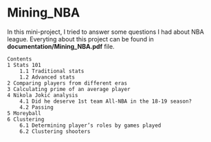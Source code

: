 # Mining_NBA

In this mini-project, I tried to answer some questions I had about NBA league. Everyting about this project can be found in **documentation/Mining_NBA.pdf** file.

```
Contents
1 Stats 101
    1.1 Traditional stats
    1.2 Advanced stats
2 Comparing players from different eras
3 Calculating prime of an average player
4 Nikola Jokić analysis
    4.1 Did he deserve 1st team All-NBA in the 18-19 season?
    4.2 Passing
5 Moreyball
6 Clustering
    6.1 Determining player’s roles by games played
    6.2 Clustering shooters
```
